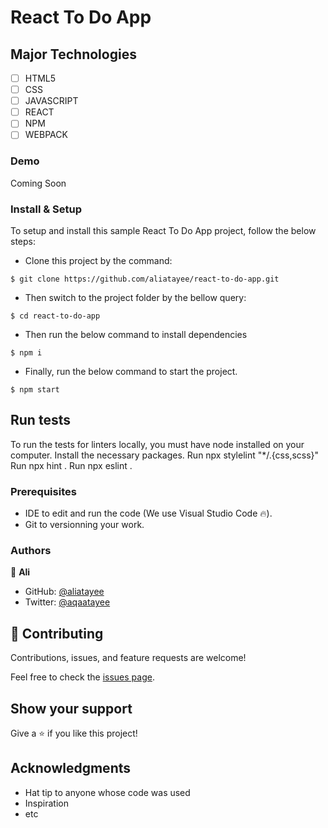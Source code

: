 
# React To Do App

## Major Technologies
- [ ] HTML5
- [ ] CSS
- [ ] JAVASCRIPT
- [ ] REACT
- [ ] NPM
- [ ] WEBPACK
### Demo
Coming Soon
### Install & Setup

To setup and install this sample React To Do App project, follow the below steps:
- Clone this project by the command: 

```
$ git clone https://github.com/aliatayee/react-to-do-app.git
```

- Then switch to the project folder by the bellow query:

```
$ cd react-to-do-app
```

- Then run the below command to install dependencies

```
$ npm i
```
- Finally, run the below command to start the project.

```
$ npm start
```

## Run tests 
To run the tests for linters locally, you must have node installed on your computer. Install the necessary packages. Run npx stylelint "*/.{css,scss}" Run npx hint . Run npx eslint .

### Prerequisites

- IDE to edit and run the code (We use Visual Studio Code 🔥).
- Git to versionning your work.

### Authors
👤 **Ali**

- GitHub: [@aliatayee](https://github.com/aliatayee)
- Twitter: [@aqaatayee](https://twitter.com/aqaatayee)


## 🤝 Contributing
Contributions, issues, and feature requests are welcome!

Feel free to check the [issues page](../../issues/).

## Show your support
Give a ⭐️ if you like this project!

## Acknowledgments
- Hat tip to anyone whose code was used
- Inspiration
- etc
